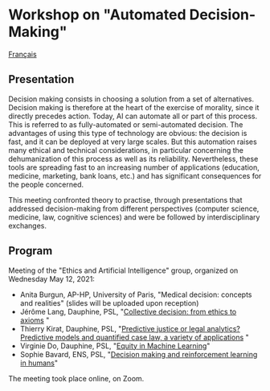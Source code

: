 # Workshop on "Automated Decision-Making"


[Français](../decision.md)


## Presentation
Decision making consists in choosing a solution from a set of alternatives. Decision making is therefore at the heart of the exercise of morality, since it directly precedes action. Today, AI can automate all or part of this process. This is referred to as fully-automated or semi-automated decision. The advantages of using this type of technology are obvious: the decision is fast, and it can be deployed at very large scales. But this automation raises many ethical and technical considerations, in particular concerning the dehumanization of this process as well as its reliability. Nevertheless, these tools are spreading fast to an increasing number of applications (education, medicine, marketing, bank loans, etc.) and has significant consequences for the people concerned.

This meeting confronted theory to practise, through presentations that addressed decision-making from different perspectives (computer science, medicine, law, cognitive sciences) and were be followed by interdisciplinary exchanges.

## Program
 
Meeting of the "Ethics and Artificial Intelligence" group, organized on Wednesday May 12, 2021:

* Anita Burgun, AP-HP, University of Paris, "Medical decision: concepts and realities" (slides will be uploaded upon reception)
* Jérôme Lang, Dauphine, PSL, "[Collective decision: from ethics to axioms](https://ais-initiative.github.io/decision-ai-lang.pdf) "
* Thierry Kirat, Dauphine, PSL, "[Predictive justice or legal analytics? Predictive models and quantified case law, a variety of applications](https://ais-initiative.github.io/decision-ai-kirat.pdf) "
* Virginie Do, Dauphine, PSL, "[Equity in Machine Learning](https://ais-initiative.github.io/decision-ai-do.pdf)"
* Sophie Bavard, ENS, PSL, "[Decision making and reinforcement learning in humans](https://ais-initiative.github.io/decision-ai-bavard.pdf)"

The meeting took place online, on Zoom.

